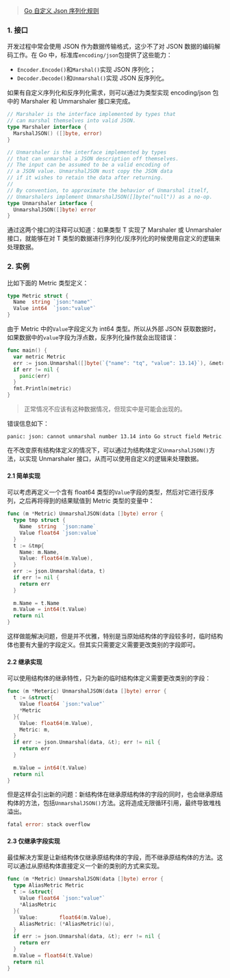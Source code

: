 > [Go 自定义 Json 序列化规则](https://mp.weixin.qq.com/s/MW2fXzRWHl5vxc15MHR_Bw)

### 1. 接口

开发过程中常会使用 JSON 作为数据传输格式，这少不了对 JSON 数据的编码解码工作。在 Go 中，标准库`encoding/json`包提供了这些能力：

* `Encoder.Encode()`和`Marshal()`实现 JSON 序列化；
* `Decoder.Decode()`和`Unmarshal()`实现 JSON 反序列化。

如果有自定义序列化和反序列化需求，则可以通过为类型实现 encoding/json 包中的 Marshaler 和 Ummarshaler 接口来完成。

```go
// Marshaler is the interface implemented by types that
// can marshal themselves into valid JSON.
type Marshaler interface {
  MarshalJSON() ([]byte, error)
}

// Unmarshaler is the interface implemented by types
// that can unmarshal a JSON description off themselves.
// The input can be assumed to be a valid encoding of
// a JSON value. UnmarshalJSON must copy the JSON data
// if it wishes to retain the data after returning.
//
// By convention, to approximate the behavior of Unmarshal itself,
// Unmarshalers implement UnmarshalJSON([]byte("null")) as a no-op.
type Unmarshaler interface {
  UnmarshalJSON([]byte) error
}
```

通过这两个接口的注释可以知道：如果类型 T 实现了 Marshaler 或 Unmarshaler 接口，就能够在对 T 类型的数据进行序列化/反序列化的时候使用自定义的逻辑来处理数据。

### 2. 实例

比如下面的 Metric 类型定义：

```go
type Metric struct {
  Name  string `json:"name"`
  Value int64  `json:"value"`
}
```

由于 Metric 中的`Value`字段定义为 int64 类型。所以从外部 JSON 获取数据时，如果数据中的`value`字段为浮点数，反序列化操作就会出现错误：

```go
func main() {
  var metric Metric
  err := json.Unmarshal([]byte(`{"name": "tq", "value": 13.14}`), &metric)
  if err != nil {
    panic(err)
  }
  fmt.Println(metric)
}
```

> 正常情况不应该有这种数据情况，但现实中是可能会出现的。

错误信息如下：

```
panic: json: cannot unmarshal number 13.14 into Go struct field Metric.value of type int64
```

在不改变原有结构体定义的情况下，可以通过为结构体定义`UnmarshalJSON()`方法，以实现 Unmarshaler 接口，从而可以使用自定义的逻辑来处理数据。

#### 2.1 简单实现

可以考虑再定义一个含有 float64 类型的`Value`字段的类型，然后对它进行反序列，之后再将得到的结果赋值到 Metric 类型的变量中：

```go
func (m *Metric) UnmarshalJSON(data []byte) error {
  type tmp struct {
    Name  string  `json:name`
    Value float64 `json:value`
  }
  t := &tmp{
    Name: m.Name,
    Value: float64(m.Value),
  }
  err := json.Unmarshal(data, t)
  if err != nil {
    return err
  }
  
  m.Name = t.Name
  m.Value = int64(t.Value)
  return nil
}
```

这样做能解决问题，但是并不优雅，特别是当原始结构体的字段较多时，临时结构体也要有大量的字段定义。但其实只需要定义需要更改类别的字段即可。

#### 2.2 继承实现

可以使用结构体的继承特性，只为新的临时结构体定义需要更改类别的字段：

```go
func (m *Meteric) UnmarshalJSON(data []byte) error {
  t := &struct{
    Value float64 `json:"value"`
    *Metric
  }{
    Value: float64(m.Value),
    Metric: m,
  }
  if err := json.Unmarshal(data, &t); err != nil {
    return err
  }
  
  m.Value = int64(t.Value)
  return nil
}
```

但是这样会引出新的问题：新结构体在继承原结构体的字段的同时，也会继承原结构体的方法，包括`UnmarshalJSON()`方法。这将造成无限循环引用，最终导致堆栈溢出。

```go
fatal error: stack overflow
```

#### 2.3 仅继承字段实现

最佳解决方案是让新结构体仅继承原结构体的字段，而不继承原结构体的方法。这可以通过从原结构体直接定义一个新的类别的方式来实现。

```go
func (m *Metric) UnmarshalJSON(data []byte) error {
  type AliasMetric Metric
  t := &struct{
    Value float64 `json:"value"`
    *AliasMetric
  }{
    Value:       float64(m.Value),
    AliasMetric: (*AliasMetric)(u),
  }
  if err := json.Unmarshal(data, &t); err != nil {
    return err
  }
  m.Value = float64(t.Value)
  return nil
}
```


